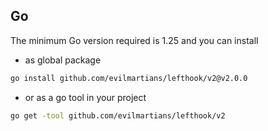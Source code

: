 ## Go

The minimum Go version required is 1.25 and you can install

- as global package

```bash
go install github.com/evilmartians/lefthook/v2@v2.0.0
```

- or as a go tool in your project

```bash
go get -tool github.com/evilmartians/lefthook/v2
```

